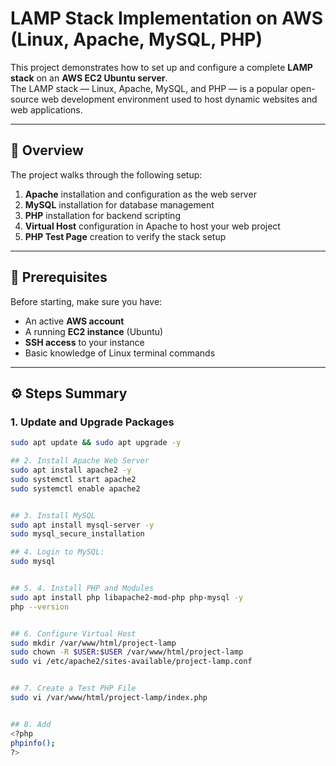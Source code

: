 # LAMP Stack Implementation on AWS (Linux, Apache, MySQL, PHP)

This project demonstrates how to set up and configure a complete **LAMP stack** on an **AWS EC2 Ubuntu server**.  
The LAMP stack — Linux, Apache, MySQL, and PHP — is a popular open-source web development environment used to host dynamic websites and web applications.

---

## 📘 Overview

The project walks through the following setup:
1. **Apache** installation and configuration as the web server  
2. **MySQL** installation for database management  
3. **PHP** installation for backend scripting  
4. **Virtual Host** configuration in Apache to host your web project  
5. **PHP Test Page** creation to verify the stack setup  

---

## 🧰 Prerequisites

Before starting, make sure you have:
- An active **AWS account**
- A running **EC2 instance** (Ubuntu)
- **SSH access** to your instance
- Basic knowledge of Linux terminal commands

---

## ⚙️ Steps Summary

### 1. Update and Upgrade Packages
```bash
sudo apt update && sudo apt upgrade -y

## 2. Install Apache Web Server
sudo apt install apache2 -y
sudo systemctl start apache2
sudo systemctl enable apache2


## 3. Install MySQL
sudo apt install mysql-server -y
sudo mysql_secure_installation

## 4. Login to MySQL:
sudo mysql


## 5. 4. Install PHP and Modules
sudo apt install php libapache2-mod-php php-mysql -y
php --version


## 6. Configure Virtual Host
sudo mkdir /var/www/html/project-lamp
sudo chown -R $USER:$USER /var/www/html/project-lamp
sudo vi /etc/apache2/sites-available/project-lamp.conf


## 7. Create a Test PHP File
sudo vi /var/www/html/project-lamp/index.php


## 8. Add
<?php
phpinfo();
?>
